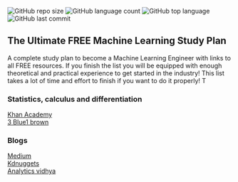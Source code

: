 ![GitHub repo size](https://img.shields.io/github/repo-size/Uttam580/ml_dl_nlp?style=plastic)
![GitHub language count](https://img.shields.io/github/languages/count/Uttam580/ml_dl_nlp?style=plastic)
![GitHub top language](https://img.shields.io/github/languages/top/Uttam580/ml_dl_nlp?style=plastic)
![GitHub last commit](https://img.shields.io/github/last-commit/Uttam580/ml_dl_nlp?color=red&style=plastic)


## The Ultimate FREE Machine Learning Study Plan

A complete study plan to become a Machine Learning Engineer with links to all FREE resources.
If you finish the list you will be equipped with enough theoretical and practical experience to get started in the industry!
This list takes a lot of time and effort to finish if you want to do it properly! T

### Statistics, calculus and differentiation  

 <a href='https://www.youtube.com/user/khanacademy'>Khan Academy</a></br>
 <a href='https://www.youtube.com/c/3blue1brown/playlists'>3 Blue1 brown</a>


### Blogs

<a href='https://medium.com/@uttam94'>Medium </a></br>
<a href='https://www.kdnuggets.com/'>Kdnuggets</a></br>
<a href='https://www.analyticsvidhya.com/'>Analytics vidhya</a></br>

